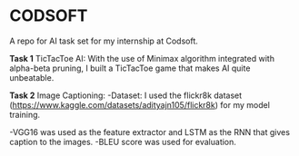 # CODSOFT
A repo for AI task set for my internship at Codsoft.

**Task 1**
TicTacToe AI:
With the use of Minimax algorithm integrated with alpha-beta pruning, I built a TicTacToe game that makes AI quite unbeatable. 


**Task 2**
Image Captioning:
-Dataset: I used the flickr8k dataset (https://www.kaggle.com/datasets/adityajn105/flickr8k) for my model training.

-VGG16 was used as the feature extractor and LSTM as the RNN that gives caption to the images. 
-BLEU score was used for evaluation. 

